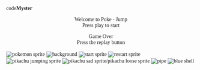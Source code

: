 <!DOCTYPE html>
<html lang="en">
<head>
  <meta charset="UTF-8">
  <title>Poke-Jump</title>
  <style>
  *{
    font-family:calibri;
    
  }
  
  canvas{
    border:1px solid #000;
    display:block;
    margin: 0 auto;
    z-index:1
  }
  
  .hide{
    display:none;
  }
  
  center{
    position:absolute;
    left: 400px;
    top:10px
  }
  
  
  
  
  </style>
</head>
<body>
  <div>
  code<b>Myster</b>
  </div>
  <canvas id="can" width="480px" height="700px"></canvas>
  <center>
    <p  class="hide" id="la">
  Welcome to Poke - Jump <br>
  Press play to start
  </p>
  <p class="hide" id="mi">
  Game Over<br>
  Press the replay button
  </p>
  </center>
  
  
  <img class="hide" id="noise" src="https://t5.rbxcdn.com/743137af7c7c21034faaf3e088495794" alt="pokemon sprite"  >
  
  <img class="hide" id="nani" src="https://i.pinimg.com/originals/b2/b0/84/b2b084ad6061dfe2122302266ea8af58.jpg" alt="background">
  
  <img class="hide" id="start" src="https://cplfoundation.org/wp-content/uploads/2019/07/Play-button-450x450.png" alt="start sprite">
  
  <img id="re" class="hide" src="https://img.icons8.com/carbon-copy/2x/repeat.png" alt="restart sprite">
  
  <img id="hi" class="hide" src="https://t3.rbxcdn.com/6dfd7c68e21644c7b3224be3bd0e1a33" alt="pikachu jumping sprite">
  
  <img id="noice" class="hide" src="https://cdn.lowgif.com/medium/4220baabc77ff5c6-.gif" alt="pikachu sad sprite/pikachu loose sprite">
  
  <img class="hide" id="nah" src="https://raw.githubusercontent.com/CodeExplainedRepo/FlappyBird-JavaScript/master/images/pipeSouth.png" alt="pipe">
  
  <img id="yah" class="hide" src="https://www.mariowiki.com/images/thumb/f/f4/MK7-Spiny-Shell.png/160px-MK7-Spiny-Shell.png" alt="blue shell">
  
  <script>
  const cvs = document.getElementById('can');
  const cxt = cvs.getContext("2d");
  let frames = 0;

  
 // game state
 const state = {
 current : 0,
 getReady : 0,
 game : 1,
 over : 2
 }
  // control the game
  cvs.addEventListener('click', function(evt){
  switch(state.current){
  case state.getReady:
  state.current = state.game;
  break;
  case state.over:
  state.current = state.getReady;
  break;
    
  }
  
  })
  
  
  
  var xPos = 0;
  var yPos = 600;
  let gravity = 1;
  let isJumping = false;
  let isGoingLeft = false;
  let isGoingRight = false;
  
   function move(e){
   if (isJumping) return;
   let timerId = setInterval(function (){
   if(yPos < 200){
   clearInterval(timerId);
   let timerDownId = setInterval(function(){
    if(yPos > 570){
   clearInterval(timerDownId);
   isJumping = false;
   }
   yPos += 5;
  
   }, 20)
   }
   
  if(e.keyCode === 38) {
  isJumping = true;
   yPos -= 10;
   yPos = yPos * gravity;
  xPos += 1.5;
   }
  },20)
 
  
   }
  
  document.onkeydown = move;
  
 
  
  
  
  
  function drawStar(){
  if(state.current == state.getReady){
 cxt.fillStyle = "black";
cxt.font = "16px calibri";
cxt.fillText(" Welcome to Poke - Jump", cvs.height/2-180, 18);
cxt.fillText("Press play to start ", cvs.height/2-160, 35);
  }if(state.current == state.over){
   cxt.fillStyle = "black";
cxt.font = "16px calibri";
cxt.fillText("Game Over", cvs.height/2-140, 18);
cxt.fillText("Press the replay button ", cvs.height/2-180, 35);
  }
  }
  
  
  
  
  
  function drawPika(){
  this.radius = 12;
  if(isJumping ){
  const hi = document.getElementById('hi');
  cxt.drawImage(hi, xPos, yPos, 85, 80);
  }else{
  if(state.current == state.getReady || state.current == state.game){
   const noise = document.getElementById('noise');
  cxt.drawImage(noise, xPos,yPos, 85, 80);
  }
 
  }if(state.current == state.over){
  cxt.drawImage(noice, xPos, yPos, 85,80);
  }
  
 if(xPos > 400){
 if(isJumping) return;
 xPos = 10;
// state.current = state.over;
  }
  }
  
  noise.radius = 12;
  
  function collision(){
  if(xpos < 400){
  state.current = state.over;
  }
  }
 
 
  
  var bg = new Image();
  bg.src = "https://i.pinimg.com/originals/b2/b0/84/b2b084ad6061dfe2122302266ea8af58.jpg";
  
 
  
  function background(){
   this.x = 0, this.y = 0, this.w = bg.width, this.h = bg.height;
   
   
  
  
  this.render = function(){
  if(state.current == state.getReady || state.current == state.over){
  const nani = document.getElementById('nani');
  cxt.drawImage(nani,0,0);
  }
  if(state.current == state.game){
  
  cxt.drawImage(bg, this.x--,0);
 if(this.x <= -23){
  this.x = 0;
  }
   
  
  
  }
 
 
  
 }
  
  
  }
  
  
  
  var background = new background();
  
  
  
  
  
  
  
   const no = new Image();
 no.src = "https://raw.githubusercontent.com/CodeExplainedRepo/FlappyBird-JavaScript/master/images/pipeSouth.png";
 
 function pipes(){
 this.x = 502, this.y = 0, this.w = no.width, this.h = no.height;
 
 this.render = function(){
 if(state.current == state.getReady || state.current == state.over){
 cxt.drawImage(nah, 502,100);
 }
 if(state.current == state.game){

 cxt.drawImage(no,this.x-- ,500);
 if(this.x <= -50){
 this.x = 502;
 }
 
 }
 }
 
 }
  
  //let
   
  var pipes = new pipes();
  
  
  
  const yes = new Image();
  yes.src = "https://www.mariowiki.com/images/thumb/f/f4/MK7-Spiny-Shell.png/160px-MK7-Spiny-Shell.png";
  
 function shell(){
  this.x = 730, this.y = 0, this.w = 50, this.h = yes.height;
  
  this.render = function(){
  if(state.current == state.getReady || state.current == state.over){
  cxt.drawImage(yah, 600, 0);
  }
  if(state.current == state.game){
  cxt.drawImage(yes, this.x-- , 620, 50, 50);
  if(this.x <= -50){
  this.x = 502;
  }
  }
  }
 
  }
  
  var shell = new shell();
  
   function drawStart(){
   if(state.current == state.getReady){
     const start = document.getElementById('start');
  cxt.drawImage(start, cvs.height/2-150, cvs.width/2,100,100);
  
   }
  }
  
 function draw(){
  cxt.fillStyle = "#70c5ce";
  cxt.fillRect(0, 0, cvs.width, cvs.height);
 
  }
  
 function drawRe(){
  if(state.current == state.over){
  const re = document.getElementById("re");
  cxt.drawImage(re, cvs.height/2-210, cvs.width/2);
  }
  
  }
  
  function update(){
  
  }
  
  function loop(){
 update();
  draw();
  frames++;
  
  const cvs = document.getElementById('can');
  const cxt = cvs.getContext("2d");
  
  requestAnimationFrame(loop);
 
  background.render();
  pipes.render();
 
drawStar();
 drawStart();
 drawRe();
 
shell.render();
 drawPika();
 
  }
  
  
  
  loop();
  
 
  
  </script>
</body>
</html>

